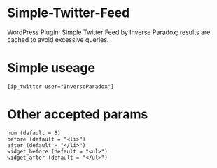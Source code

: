 Simple-Twitter-Feed
===================

WordPress Plugin: Simple Twitter Feed by Inverse Paradox; results are cached to avoid excessive queries.

# Simple useage
    [ip_twitter user="InverseParadox"]

# Other accepted params

    num (default = 5)
    before (default = "<li>")
    after (default = "</li>")
    widget_before (default = "<ul>")
    widget_after (default = "</ul>")


